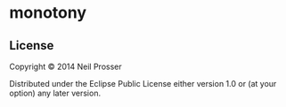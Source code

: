 # monotony

## License

Copyright © 2014 Neil Prosser

Distributed under the Eclipse Public License either version 1.0 or (at
your option) any later version.
